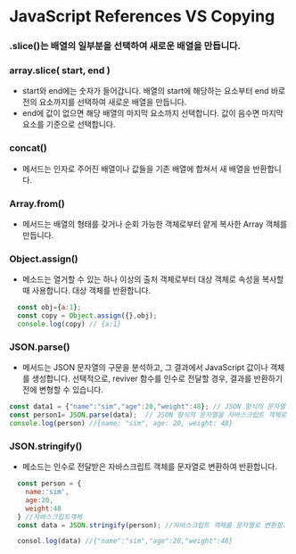 # JavaScript References VS Copying

### .slice()는 배열의 일부분을 선택하여 새로운 배열을 만듭니다.
### array.slice( start, end )
* start와 end에는 숫자가 들어갑니다. 배열의 start에 해당하는 요소부터 end 바로 전의 요소까지를 선택하여 새로운 배열을 만듭니다.
* end에 값이 없으면 해당 배열의 마지막 요소까지 선택합니다. 값이 음수면 마지막 요소를 기준으로 선택합니다.

### concat() 
- 메서드는 인자로 주어진 배열이나 값들을 기존 배열에 합쳐서 새 배열을 반환합니다. 

### Array.from() 
- 메서드는 배열의 형태를 갖거나 순회 가능한 객체로부터 얕게 복사한 Array 객체를 만듭니다.

### Object.assign() 
- 메소드는 열거할 수 있는 하나 이상의 출처 객체로부터 대상 객체로 속성을 복사할 때 사용합니다. 대상 객체를 반환합니다.
```javascript
  const obj={a:1};
  const copy = Object.assign({},obj);
  console.log(copy) // {a:1}
```

### JSON.parse() 
- 메서드는 JSON 문자열의 구문을 분석하고, 그 결과에서 JavaScript 값이나 객체를 생성합니다. 선택적으로, reviver 함수를 인수로 전달할 경우, 결과를 반환하기 전에 변형할 수 있습니다.
```javascript
const data1 = {"name":"sim","age":20,"weight":48}; // JSON 형식의 문자열
const person1= JSON.parse(data);  // JSON 형식의 문자열을 자바스크립트 객체로 변환함.       
console.log(person) //{name: "sim", age: 20, weight: 48}
```

### JSON.stringify()
- 메소드는 인수로 전달받은 자바스크립트 객체를 문자열로 변환하여 반환합니다.
```javascript
  const person = {
    name:'sim',
    age:20,
    weight:48
  } //자바스크립트객체 
  const data = JSON.stringify(person); //자바스크립트 객체를 문자열로 변환함.

  consol.log(data) //{"name":"sim","age":20,"weight":48} 
```

